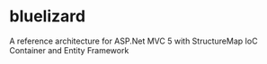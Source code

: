 bluelizard
==========

A reference architecture for ASP.Net MVC 5 with StructureMap IoC Container and Entity Framework
